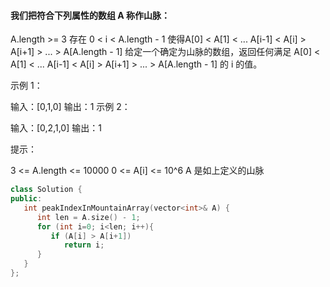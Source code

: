 ####   我们把符合下列属性的数组 A 称作山脉：

A.length >= 3
存在 0 < i < A.length - 1 使得A[0] < A[1] < ... A[i-1] < A[i] > A[i+1] > ... > A[A.length - 1]
给定一个确定为山脉的数组，返回任何满足 A[0] < A[1] < ... A[i-1] < A[i] > A[i+1] > ... > A[A.length - 1] 的 i 的值。  

示例 1：

输入：[0,1,0]
输出：1
示例 2：

输入：[0,2,1,0]
输出：1
 

 提示：

 3 <= A.length <= 10000
 0 <= A[i] <= 10^6
 A 是如上定义的山脉  
   
```cpp
class Solution {
public:
   int peakIndexInMountainArray(vector<int>& A) {
      int len = A.size() - 1;
      for (int i=0; i<len; i++){
         if (A[i] > A[i+1])
            return i;
      }
   }
};
```
